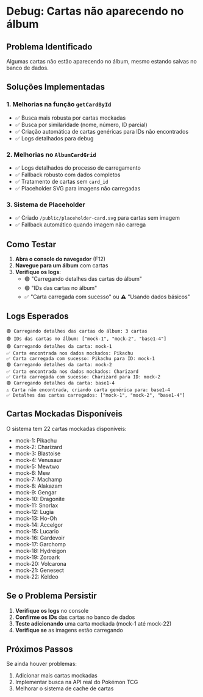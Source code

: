 # Debug: Cartas não aparecendo no álbum

## Problema Identificado
Algumas cartas não estão aparecendo no álbum, mesmo estando salvas no banco de dados.

## Soluções Implementadas

### 1. Melhorias na função `getCardById`
- ✅ Busca mais robusta por cartas mockadas
- ✅ Busca por similaridade (nome, número, ID parcial)
- ✅ Criação automática de cartas genéricas para IDs não encontrados
- ✅ Logs detalhados para debug

### 2. Melhorias no `AlbumCardGrid`
- ✅ Logs detalhados do processo de carregamento
- ✅ Fallback robusto com dados completos
- ✅ Tratamento de cartas sem `card_id`
- ✅ Placeholder SVG para imagens não carregadas

### 3. Sistema de Placeholder
- ✅ Criado `/public/placeholder-card.svg` para cartas sem imagem
- ✅ Fallback automático quando imagem não carrega

## Como Testar

1. **Abra o console do navegador** (F12)
2. **Navegue para um álbum** com cartas
3. **Verifique os logs**:
   - 🟢 "Carregando detalhes das cartas do álbum"
   - 🟢 "IDs das cartas no álbum"
   - ✅ "Carta carregada com sucesso" ou ⚠️ "Usando dados básicos"

## Logs Esperados

```
🟢 Carregando detalhes das cartas do álbum: 3 cartas
🟢 IDs das cartas no álbum: ["mock-1", "mock-2", "base1-4"]
🟢 Carregando detalhes da carta: mock-1
✅ Carta encontrada nos dados mockados: Pikachu
✅ Carta carregada com sucesso: Pikachu para ID: mock-1
🟢 Carregando detalhes da carta: mock-2
✅ Carta encontrada nos dados mockados: Charizard
✅ Carta carregada com sucesso: Charizard para ID: mock-2
🟢 Carregando detalhes da carta: base1-4
⚠️ Carta não encontrada, criando carta genérica para: base1-4
✅ Detalhes das cartas carregados: ["mock-1", "mock-2", "base1-4"]
```

## Cartas Mockadas Disponíveis

O sistema tem 22 cartas mockadas disponíveis:
- mock-1: Pikachu
- mock-2: Charizard
- mock-3: Blastoise
- mock-4: Venusaur
- mock-5: Mewtwo
- mock-6: Mew
- mock-7: Machamp
- mock-8: Alakazam
- mock-9: Gengar
- mock-10: Dragonite
- mock-11: Snorlax
- mock-12: Lugia
- mock-13: Ho-Oh
- mock-14: Accelgor
- mock-15: Lucario
- mock-16: Gardevoir
- mock-17: Garchomp
- mock-18: Hydreigon
- mock-19: Zoroark
- mock-20: Volcarona
- mock-21: Genesect
- mock-22: Keldeo

## Se o Problema Persistir

1. **Verifique os logs** no console
2. **Confirme os IDs** das cartas no banco de dados
3. **Teste adicionando** uma carta mockada (mock-1 até mock-22)
4. **Verifique se** as imagens estão carregando

## Próximos Passos

Se ainda houver problemas:
1. Adicionar mais cartas mockadas
2. Implementar busca na API real do Pokémon TCG
3. Melhorar o sistema de cache de cartas
